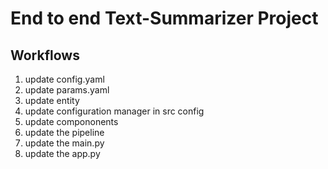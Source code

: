 # End to end Text-Summarizer Project

## Workflows

1. update config.yaml
2. update params.yaml
3. update entity
4. update configuration manager in src config
5. update compononents
6. update the pipeline 
7. update the main.py
8. update the app.py
